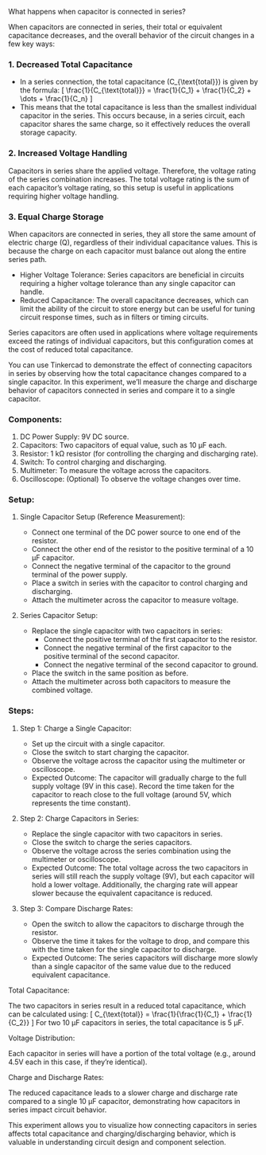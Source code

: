 What happens when capacitor is connected in series?

When capacitors are connected in series, their total or equivalent capacitance decreases, and the overall behavior of the circuit changes in a few key ways:

### 1. Decreased Total Capacitance

   - In a series connection, the total capacitance \(C_{\text{total}}\) is given by the formula:
     \[
     \frac{1}{C_{\text{total}}} = \frac{1}{C_1} + \frac{1}{C_2} + \dots + \frac{1}{C_n}
     \]
   - This means that the total capacitance is less than the smallest individual capacitor in the series. This occurs because, in a series circuit, each capacitor shares the same charge, so it effectively reduces the overall storage capacity.

### 2. Increased Voltage Handling

Capacitors in series share the applied voltage. Therefore, the voltage rating of the series combination increases. The total voltage rating is the sum of each capacitor’s voltage rating, so this setup is useful in applications requiring higher voltage handling.

### 3. Equal Charge Storage

When capacitors are connected in series, they all store the same amount of electric charge \(Q\), regardless of their individual capacitance values. This is because the charge on each capacitor must balance out along the entire series path.

 - Higher Voltage Tolerance: Series capacitors are beneficial in circuits requiring a higher voltage tolerance than any single capacitor can handle.
 - Reduced Capacitance: The overall capacitance decreases, which can limit the ability of the circuit to store energy but can be useful for tuning circuit response times, such as in filters or timing circuits.

Series capacitors are often used in applications where voltage requirements exceed the ratings of individual capacitors, but this configuration comes at the cost of reduced total capacitance.

You can use Tinkercad to demonstrate the effect of connecting capacitors in series by observing how the total capacitance changes compared to a single capacitor. In this experiment, we’ll measure the charge and discharge behavior of capacitors connected in series and compare it to a single capacitor.

### Components:

1. DC Power Supply: 9V DC source.
2. Capacitors: Two capacitors of equal value, such as 10 µF each.
3. Resistor: 1 kΩ resistor (for controlling the charging and discharging rate).
4. Switch: To control charging and discharging.
5. Multimeter: To measure the voltage across the capacitors.
6. Oscilloscope: (Optional) To observe the voltage changes over time.

### Setup:

1. Single Capacitor Setup (Reference Measurement):
   - Connect one terminal of the DC power source to one end of the resistor.
   - Connect the other end of the resistor to the positive terminal of a 10 µF capacitor.
   - Connect the negative terminal of the capacitor to the ground terminal of the power supply.
   - Place a switch in series with the capacitor to control charging and discharging.
   - Attach the multimeter across the capacitor to measure voltage.

2. Series Capacitor Setup:
   - Replace the single capacitor with two capacitors in series:
     - Connect the positive terminal of the first capacitor to the resistor.
     - Connect the negative terminal of the first capacitor to the positive terminal of the second capacitor.
     - Connect the negative terminal of the second capacitor to ground.
   - Place the switch in the same position as before.
   - Attach the multimeter across both capacitors to measure the combined voltage.

### Steps:

1. Step 1: Charge a Single Capacitor:
   - Set up the circuit with a single capacitor.
   - Close the switch to start charging the capacitor.
   - Observe the voltage across the capacitor using the multimeter or oscilloscope.
   - Expected Outcome: The capacitor will gradually charge to the full supply voltage (9V in this case). Record the time taken for the capacitor to reach close to the full voltage (around 5V, which represents the time constant).

2. Step 2: Charge Capacitors in Series:
   - Replace the single capacitor with two capacitors in series.
   - Close the switch to charge the series capacitors.
   - Observe the voltage across the series combination using the multimeter or oscilloscope.
   - Expected Outcome: The total voltage across the two capacitors in series will still reach the supply voltage (9V), but each capacitor will hold a lower voltage. Additionally, the charging rate will appear slower because the equivalent capacitance is reduced.

3. Step 3: Compare Discharge Rates:
   - Open the switch to allow the capacitors to discharge through the resistor.
   - Observe the time it takes for the voltage to drop, and compare this with the time taken for the single capacitor to discharge.
   - Expected Outcome: The series capacitors will discharge more slowly than a single capacitor of the same value due to the reduced equivalent capacitance.

Total Capacitance:

The two capacitors in series result in a reduced total capacitance, which can be calculated using:
  \[
  C_{\text{total}} = \frac{1}{\frac{1}{C_1} + \frac{1}{C_2}}
  \]
  For two 10 µF capacitors in series, the total capacitance is 5 µF.

Voltage Distribution:

Each capacitor in series will have a portion of the total voltage (e.g., around 4.5V each in this case, if they’re identical).

Charge and Discharge Rates:

The reduced capacitance leads to a slower charge and discharge rate compared to a single 10 µF capacitor, demonstrating how capacitors in series impact circuit behavior.

This experiment allows you to visualize how connecting capacitors in series affects total capacitance and charging/discharging behavior, which is valuable in understanding circuit design and component selection.
